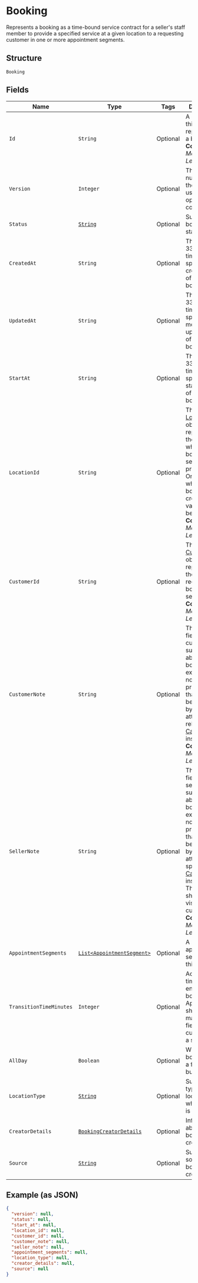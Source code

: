 
# Booking

Represents a booking as a time-bound service contract for a seller's staff member to provide a specified service
at a given location to a requesting customer in one or more appointment segments.

## Structure

`Booking`

## Fields

| Name | Type | Tags | Description | Getter |
|  --- | --- | --- | --- | --- |
| `Id` | `String` | Optional | A unique ID of this object representing a booking.<br>**Constraints**: *Maximum Length*: `36` | String getId() |
| `Version` | `Integer` | Optional | The revision number for the booking used for optimistic concurrency. | Integer getVersion() |
| `Status` | [`String`](../../doc/models/booking-status.md) | Optional | Supported booking statuses. | String getStatus() |
| `CreatedAt` | `String` | Optional | The RFC 3339 timestamp specifying the creation time of this booking. | String getCreatedAt() |
| `UpdatedAt` | `String` | Optional | The RFC 3339 timestamp specifying the most recent update time of this booking. | String getUpdatedAt() |
| `StartAt` | `String` | Optional | The RFC 3339 timestamp specifying the starting time of this booking. | String getStartAt() |
| `LocationId` | `String` | Optional | The ID of the [Location](../../doc/models/location.md) object representing the location where the booked service is provided. Once set when the booking is created, its value cannot be changed.<br>**Constraints**: *Maximum Length*: `32` | String getLocationId() |
| `CustomerId` | `String` | Optional | The ID of the [Customer](../../doc/models/customer.md) object representing the customer receiving the booked service.<br>**Constraints**: *Maximum Length*: `192` | String getCustomerId() |
| `CustomerNote` | `String` | Optional | The free-text field for the customer to supply notes about the booking. For example, the note can be preferences that cannot be expressed by supported attributes of a relevant [CatalogObject](../../doc/models/catalog-object.md) instance.<br>**Constraints**: *Maximum Length*: `4096` | String getCustomerNote() |
| `SellerNote` | `String` | Optional | The free-text field for the seller to supply notes about the booking. For example, the note can be preferences that cannot be expressed by supported attributes of a specific [CatalogObject](../../doc/models/catalog-object.md) instance.<br>This field should not be visible to customers.<br>**Constraints**: *Maximum Length*: `4096` | String getSellerNote() |
| `AppointmentSegments` | [`List<AppointmentSegment>`](../../doc/models/appointment-segment.md) | Optional | A list of appointment segments for this booking. | List<AppointmentSegment> getAppointmentSegments() |
| `TransitionTimeMinutes` | `Integer` | Optional | Additional time at the end of a booking.<br>Applications should not make this field visible to customers of a seller. | Integer getTransitionTimeMinutes() |
| `AllDay` | `Boolean` | Optional | Whether the booking is of a full business day. | Boolean getAllDay() |
| `LocationType` | [`String`](../../doc/models/business-appointment-settings-booking-location-type.md) | Optional | Supported types of location where service is provided. | String getLocationType() |
| `CreatorDetails` | [`BookingCreatorDetails`](../../doc/models/booking-creator-details.md) | Optional | Information about a booking creator. | BookingCreatorDetails getCreatorDetails() |
| `Source` | [`String`](../../doc/models/booking-booking-source.md) | Optional | Supported sources a booking was created from. | String getSource() |

## Example (as JSON)

```json
{
  "version": null,
  "status": null,
  "start_at": null,
  "location_id": null,
  "customer_id": null,
  "customer_note": null,
  "seller_note": null,
  "appointment_segments": null,
  "location_type": null,
  "creator_details": null,
  "source": null
}
```

